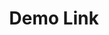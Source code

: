 ---
title: Demo Link
description: 项目列表
projects: 
    Current Focus:
      - name: plv.app
        link: 'https://plv.netlify.app/'
        desc: '个人站点'
        icon: 'i-mdi-account-network'
      - name: 'Nuxt Playground'
        link: 'https://github.com/nuxt/learn.nuxt.com'
        desc: 'Interactive Playground for learning Nuxt'
        icon: 'i-mdi-ab-testing'
      - name: 'Nuxt DevTools'
        link: 'https://github.com/nuxt/devtools'
        desc: 'Unleash Nuxt Developer Experience'
        icon: 'i-mdi-abjad-hebrew'
    前端:
      - name: plv.app
        link: 'https://plv.netlify.app/'
        desc: '个人站点'
        icon: 'i-mdi-account-network'
    Java:
      - name: test001后端
        link: 'https://plv.netlify.app'
        desc: '测试占位'
        icon: 'i-mdi-focus-field '
      - name: test001后端
        link: 'https://plv.netlify.app'
        desc: '测试占位'
        icon: 'i-mdi-focus-field '
    Python:
      - name: 测试00
        link: 'https://plv.netlify.app'
        desc: '测试占位'
        icon: 'i-mdi-focus-field '
      - name: 测试01
        link: 'https://plv.netlify.app'
        desc: '测试占位'
        icon: 'i-mdi-focus-field '

---